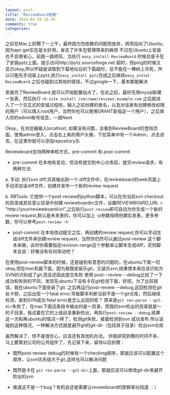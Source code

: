 ```yaml
---
layout: post
title: "ReviewBoard搭建"
date: 2013-03-29 16:39
comments: true
categories: 
---
```


之前在Mac上折腾了一上午，最终因为包依赖的问题而放弃，转而投向了Ubuntu,因为apt-get实在是太好用，省去了许多包管理带来的麻烦
不过在Ubuntu上安装也不会很省心，前面一路顺风，当执行 `easy_install ReviewBoard` 时候总是卡在了安装pytz上面，提示访问http://pytz.sourceforge.net 超时，但ping的时候又显示okay,所以怀疑是读取到下载地址后的下载超时，总不能在一棵树上吊死，所以只能先手动装上pytz,执行`easy_install pytz`完成之后继续`easy_instal ReviewBoard`
之后也碰到过其他的错误，不过google一下，基本都能解决

安装完了ReviewBoard,就可以开始配置站点了，在此之前，最好先用mysql新建一张表，然后执行 `rb-site install /var/www/reviews.example.com` 之后就进入了一个交互式的安装过程啦，输入之前创建的表名，以及对该表有创建修改权限的用户（可以填入root用户，当然你也可以使用GRANT新指定一个用户），之后填入你的admin帐号信息，一路Next

Okay，在浏览器输入localhost, 如果没有问题，会看到ReviewBoard的登陆页面，使用admin登入，点击右上角的用户头像，下拉菜单中有一个Admin，点击进去，在这里你就可以添加repository乐

Reviewboard支持两种审核方式，pre-commit 和 post-commit

+ pre-commit 在本地有变动，但没有提交到中心仓库前，提交review请求，有两种方法:

a. 手动: 执行svn diff,将其输出到一个.diff文件中，在reviewboard的web页面上手动添加该diff文件，创建并发布一个新的review request

b. RBTools: 它提供一个post-review的python脚本，可以在你当前svn checkout的目录或其任意父目录中创建.reviewboardrc文件，设置REVIEWBOARD_URL = "http://your/reviewboard/url",之后执行`post-review`即可自动为你生成一个新的review request,默认是未发表的，你可以加上 -p参数指明创建后发表，更多参数，你可以参考`post-review -h`

+ post-commit 在本地改动提交之后，再创建的review request,你可以手动生成diff文件来创建review request，当然你仍然可以通过post-review 这个脚本来做，此时你需要指定revision-range这个参数来让脚本生成diff，否则脚本会说：好像没有任何改动吧？


在使用post-review脚本的时候，还是碰到有意思的问题的，在ubuntu下面一切okay,但在mac机器下面，因为我既安装乐git，又装乐svn,结果使本来应该识别为SVN的识别成了git,而且还因此提交失败
使用 post－review --debug比较了一下成功和失败的不同，发现在ubuntu下没有卡在git检测下面，好吧，为了比较错误，我在ubuntu下面安装了git. 之后再运行post-review --debug,这回检测在git处卡顿，之后出现一个fatal error,导致脚本判断当前不是一个git仓库，然后继续检测，直到SVN成功
fatal error是怎么出现的呢？ 原来是`git rev-parse --git-dir`失败了，在mac下面这条指令输出的是～目录，而我的svn检出的目录就是～的子目录，我试着在它的上级目录重新检出，再执行`post-review --debug`,结果这一次和再ubuntu的情况一样了，检测git失败，接着检测到svn 成功发布
所以说碰到这种情况，一种解决方式就是避开git的git-dir（包括其子目录）检出svn仓库

虽然解决了，但不是很甘心，应该还有其他的办法。
供我研究折腾的时间不多，马上要策划公司的公共组件了，先记录下来，留待以后折腾：

+ 既然post-review debug的时候有一个checking顺序，那就应该可以配置这个顺序，让svn优先级大于git,这样也可以解决问题

+ 既然是卡在 `git rev-parse --git-dir`上面，那就应该可以修改git-dir来避开检出的svn

+ 难道这不是一个bug？有机会还是需要让reviewboard的那群家伙知道 ：）
